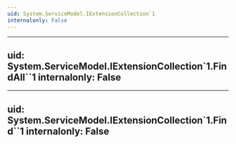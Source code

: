 ```yaml
---
uid: System.ServiceModel.IExtensionCollection`1
internalonly: False
---
```


---
uid: System.ServiceModel.IExtensionCollection`1.FindAll``1
internalonly: False
---

---
uid: System.ServiceModel.IExtensionCollection`1.Find``1
internalonly: False
---
